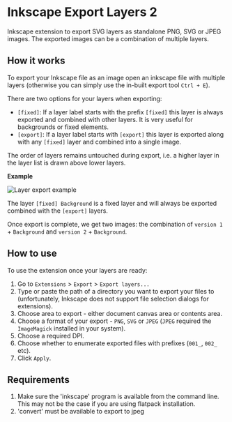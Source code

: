 # Inkscape Export Layers 2

Inkscape extension to export SVG layers as standalone PNG, SVG or JPEG images.
The exported images can be a combination of multiple layers.

## How it works

To export your Inkscape file as an image open an inkscape file with multiple layers
(otherwise you can simply use the in-built export tool `Ctrl + E`).

There are two options for your layers when exporting:
- `[fixed]`: If a layer label starts with the prefix `[fixed]` this layer is always exported and
combined with other layers. It is very useful for backgrounds or fixed elements.
- `[export]`: If a layer label starts with `[export]` this layer is exported along with any `[fixed]` layer and
combined into a single image.

The order of layers remains untouched during export, i.e. a higher layer in the layer list is drawn above lower layers.

**Example**

![Layer export example](http://i.imgur.com/StUpSd1.png)

The layer `[fixed] Background` is a fixed layer and will always be exported combined with the `[export]` layers.

Once export is complete, we get two images: the combination of `version 1` + `Background` and
`version 2` + `Background`.

## How to use

To use the extension once your layers are ready:

1. Go to `Extensions` > `Export` > `Export layers...`
1. Type or paste the path of a directory you want to export your files to (unfortunately,
Inkscape does not support file selection dialogs for extensions).
1. Choose area to export - either document canvas area or contents area. 
1. Choose a format of your export - `PNG`, `SVG` or `JPEG` (`JPEG` required the `ImageMagick` installed in your system).
1. Choose a required DPI.
1. Choose whether to enumerate exported files with prefixes (`001_`, `002_` etc).
1. Click `Apply`.

## Requirements

1. Make sure the 'inkscape' program is available from the command line. This may not be the case if you are using flatpack installation.
1. 'convert' must be available to export to jpeg
